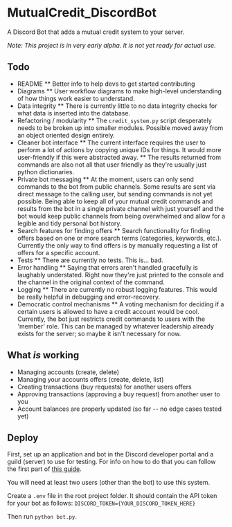 # MutualCredit_DiscordBot
A Discord Bot that adds a mutual credit system to your server.

*Note: This project is in very early alpha. It is not yet ready for actual use.*

## Todo
* README
  ** Better info to help devs to get started contributing
* Diagrams
  ** User workflow diagrams to make high-level understanding of how things work easier to understand.
* Data integrity
  ** There is currently little to no data integrity checks for what data is inserted into the database.
* Refactoring / modularity
  ** The `credit_system.py` script desperately needs to be broken up into smaller modules. Possible moved away from an object oriented design entirely.
* Cleaner bot interface
  ** The current interface requires the user to perform a lot of actions by copying unique IDs for things. It would more user-friendly if this were abstracted away.
  ** The results returned from commands are also not all that user friendly as they're usually just python dictionaries.
* Private bot messaging
  ** At the moment, users can only send commands to the bot from public channels. Some results are sent via direct message to the calling user, but sending commands is not yet possible. Being able to keep all of your mutual credit commands and results from the bot in a single private channel with just yourself and the bot would keep public channels from being overwhelmed and allow for a legible and tidy personal bot history.
* Search features for finding offers
  ** Search functionality for finding offers based on one or more search terms (categories, keywords, etc.). Currently the only way to find offers is by manually requesting a list of offers for a specific account.
* Tests
  ** There are currently no tests. This is... bad.
* Error handling
  ** Saying that errors aren't handled gracefully is laughably understated. Right now they're just printed to the console and the channel in the original context of the command.
* Logging
  ** There are currently no robust logging features. This would be really helpful in debugging and error-recovery.
* Democratic control mechanisms
  ** A voting mechanism for deciding if a certain users is allowed to have a credit account would be cool. Currently, the bot just restricts credit commands to users with the 'member' role. This can be managed by whatever leadership already exists for the server; so maybe it isn't necessary for now.

## What *is* working
* Managing accounts (create, delete)
* Managing your accounts offers (create, delete, list)
* Creating transactions (buy requests) for another users offers
* Approving transactions (approving a buy request) from another user to you
* Account balances are properly updated (so far -- no edge cases tested yet)



## Deploy
First, set up an application and bot in the Discord developer portal and a guild (server) to use for testing. For info on how to do that you can follow the first part of [this guide](https://realpython.com/how-to-make-a-discord-bot-python/#how-to-make-a-discord-bot-in-the-developer-portal).

You will need at least two users (other than the bot) to use this system.

Create a `.env` file in the root project folder. It should contain the API token for your bot as follows:
`DISCORD_TOKEN={YOUR_DISCORD_TOKEN_HERE}`

Then run `python bot.py`.
